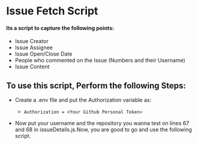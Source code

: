 # Issue Fetch Script

#### Its a script to capture the following points:
- Issue Creator
- Issue Assignee
- Issue Open/Close Date
- People who commented on the Issue (Numbers and their Username)
- Issue Content


## To use this script, Perform the following Steps:
- Create a .env file and put the Authorization variable as:
  - `Authorization = <Your Github Personal Token>`

- Now put your username and the repository you wanna test on lines 67 and 68 in issueDetails.js.Now, you are good to go and use the following script.